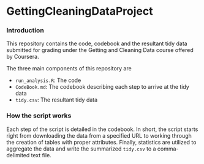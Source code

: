 GettingCleaningDataProject
==========================

### Introduction

This repository contains the code, codebook and the resultant tidy data submitted for grading under the Getting and Cleaning Data course offered by Coursera.

The three main components of this repository are
* `run_analysis.R`: The code
* `CodeBook.md`: The codebook describing each step to arrive at the tidy data
* `tidy.csv`: The resultant tidy data

### How the script works

Each step of the script is detailed in the codebook. In short, the script starts right from downloading the data from a specified URL to working through the creation of tables with proper attributes. Finally, statistics are utilized to aggregate the data and write the summarized `tidy.csv` to a comma-delimited text file.
